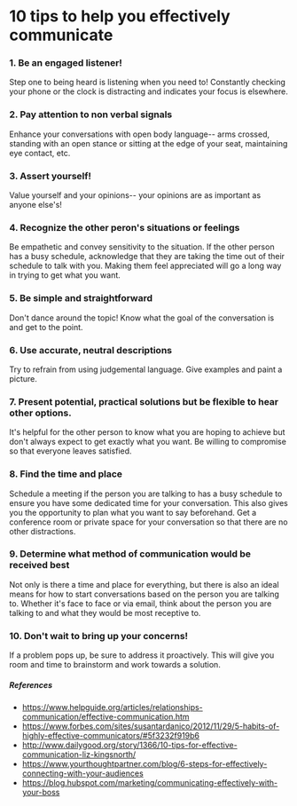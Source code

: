 # 10 tips to help you effectively communicate


### 1. Be an engaged listener! 
Step one to being heard is listening when you need to! Constantly checking your phone or the clock is distracting and indicates your focus is elsewhere.

### 2. Pay attention to non verbal signals
Enhance your conversations with open body language-- arms crossed, standing with an open stance or sitting at the edge of your seat, maintaining eye contact, etc.

### 3. Assert yourself!
Value yourself and your opinions-- your opinions are as important as anyone else's!

### 4. Recognize the other peron's situations or feelings
Be empathetic and convey sensitivity to the situation.  If the other person has a busy schedule, acknowledge that they are taking the time out of their schedule to talk with you.  Making them feel appreciated will go a long way in trying to get what you want.

### 5. Be simple and straightforward
Don't dance around the topic! Know what the goal of the conversation is and get to the point.

### 6. Use accurate, neutral descriptions
Try to refrain from using judgemental language.  Give examples and paint a picture.

### 7. Present potential, practical solutions but be flexible to hear other options.
It's helpful for the other person to know what you are hoping to achieve but don't always expect to get exactly what you want.  Be willing to compromise so that everyone leaves satisfied. 

### 8. Find the time and place
Schedule a meeting if the person you are talking to has a busy schedule to ensure you have some dedicated time for your conversation.  This also gives you the opportunity to plan what you want to say beforehand.  Get a conference room or private space for your conversation so that there are no other distractions.
 
### 9. Determine what method of communication would be received best
Not only is there a time and place for everything, but there is also an ideal means for how to start conversations based on the person you are talking to.  Whether it's face to face or via email, think about the person you are talking to and what they would be most receptive to.

### 10. Don't wait to bring up your concerns!
If a problem pops up, be sure to address it proactively.  This will give you room and time to brainstorm and work towards a solution.


##### References
- https://www.helpguide.org/articles/relationships-communication/effective-communication.htm
- https://www.forbes.com/sites/susantardanico/2012/11/29/5-habits-of-highly-effective-communicators/#5f3232f919b6
- http://www.dailygood.org/story/1366/10-tips-for-effective-communication-liz-kingsnorth/
- https://www.yourthoughtpartner.com/blog/6-steps-for-effectively-connecting-with-your-audiences
- https://blog.hubspot.com/marketing/communicating-effectively-with-your-boss
